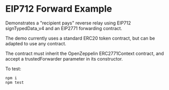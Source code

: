 # EIP712 Forward Example

Demonstrates a "recipient pays" reverse relay using EIP712
signTypedData_v4 and an EIP2771 forwarding contract.

The demo currently uses a standard ERC20 token contract,
but can be adapted to use any contract.

The contract must inherit the OpenZeppelin ERC2771Context
contract, and accept a trustedForwarder parameter in its
constructor.

To test:

```
npm i
npm test
```